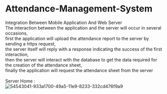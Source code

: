 # Attendance-Management-System
Integration Between Mobile Application And Web Server <br/>
The interaction between the application and the server will occur in several occasions, </br>
first the application will upload the attendance report to the server by sending a https request, <br/>
the server itself will reply with a response indicating the success of the first interaction,</br>
then the server will interact with the database to get the data required for the creation of the attendance sheet, <br/>
finally the application will request the attendance sheet from the server <br/>
<br/>Server Home : <br/>
![54543041-933a1700-49a5-11e9-8233-332cd476f9a9](https://user-images.githubusercontent.com/12888482/62386623-b6cabc00-b558-11e9-8543-cf4d659dbf60.jpg)

